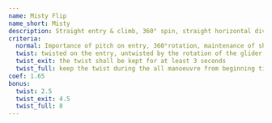 ```yaml
---
name: Misty Flip
name_short: Misty
description: Straight entry & climb, 360° spin, straight horizontal dive, exit not more than 180° from the direction of entry
criteria:
  normal: Importance of pitch on entry, 360°rotation, maintenance of shape, strong dive, no rotation on entry and exit, direction
  twist: twisted on the entry, untwisted by the rotation of the glider
  twist_exit: the twist shall be kept for at least 3 seconds
  twist_full: keep the twist during the all manoeuvre from beginning till exit as well as during the whole rotation. No change of direction of the twist. Twist shall be kept for at least 3 seconds or until the next trick
coef: 1.65
bonus:
  twist: 2.5
  twist_exit: 4.5
  twist_full: 8
---
```

